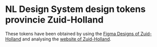 # NL Design System design tokens provincie Zuid-Holland

These tokens have been obtained by using the [Figma Designs of Zuid-Holland](https://www.figma.com/file/pWIiNmzPDwYtPbYOQevpm1/PZH-Wapenfeiten?node-id=0%3A1) and analysing the [website of Zuid-Holland](https://wapenfeiten.zuid-holland.nl/).
